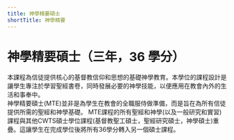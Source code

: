 ```yaml
---
title: 神學精要碩士
shortTitle: 神學精要
---
```


# 神學精要碩士（三年，36 學分）

本課程為信徒提供核心的基督教信仰和思想的基礎神學教育。本學位的課程設計是讓學生專注於學習聖經書卷，同時發展必要的神學技能，以便應用在教會內外的生活和事奉中。\
神學精要碩士(MTE)並非是為學生在教會的全職服侍做準備，而是旨在為所有信徒提供所需的聖經和神學基礎。 MTE課程的所有聖經和神學(以及一般研究和實習)課程與其他CWTS碩士學位課程(基督教聖工碩士，聖經研究碩士，神學碩士)重疊。這讓學生在完成學位後將所有36學分轉入另一個碩士課程。
